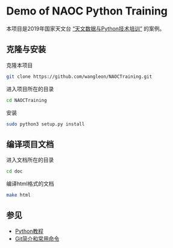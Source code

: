 # Demo of NAOC Python Training

本项目是2019年国家天文台 [“天文数据与Python技术培训”](https://hebl.china-vo.org/course/PIA2019/) 的案例。

## 克隆与安装

克隆本项目

```bash
git clone https://github.com/wangleon/NAOCTraining.git
```

进入项目所在的目录

```bash
cd NAOCTraining
```

安装

```bash
sudo python3 setup.py install
```

## 编译项目文档

进入文档所在的目录

```bash
cd doc
```

编译html格式的文档
```bash
make html
```

## 参见
* [Python教程](https://github.com/TwoWater/Python)
* [Git简介和常用命令](https://github.com/JourWon/git)

